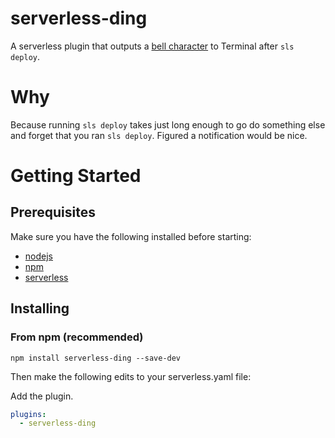 # serverless-ding
A serverless plugin that outputs a [bell character](https://en.wikipedia.org/wiki/Bell_character) to Terminal after `sls deploy`.

# Why
Because running `sls deploy` takes just long enough to go do something else and forget that you ran `sls deploy`. Figured a notification would be nice.

# Getting Started

## Prerequisites
Make sure you have the following installed before starting:
* [nodejs](https://nodejs.org/en/download/)
* [npm](https://www.npmjs.com/get-npm?utm_source=house&utm_medium=homepage&utm_campaign=free%20orgs&utm_term=Install%20npm)
* [serverless](https://serverless.com/framework/docs/providers/aws/guide/installation/)


## Installing

### From npm (recommended)
```
npm install serverless-ding --save-dev
```

Then make the following edits to your serverless.yaml file:

Add the plugin.

```yaml
plugins:
  - serverless-ding
```
